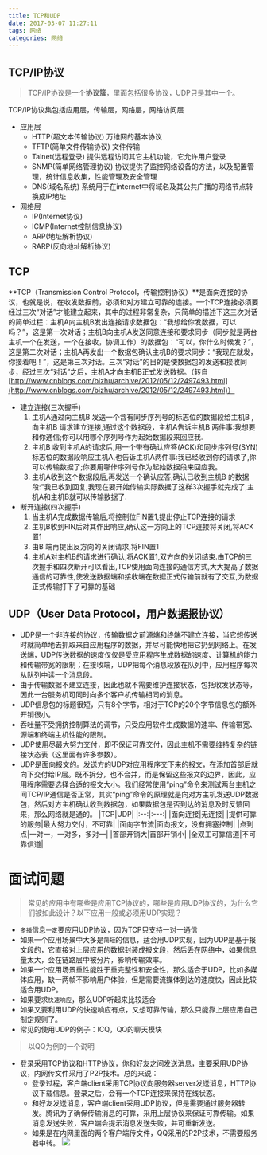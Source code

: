 ```yaml
---
title: TCP和UDP
date: 2017-03-07 11:27:11
tags: 网络
categories: 网络
---
```


## **TCP/IP协议**

> TCP/IP协议是一个**协议簇**，里面包括很多协议，UDP只是其中一个。

TCP/IP协议集包括应用层，传输层，网络层，网络访问层

- 应用层
  - HTTP(超文本传输协议) 万维网的基本协议
  - TFTP(简单文件传输协议) 文件传输
  - Talnet(远程登录) 提供远程访问其它主机功能，它允许用户登录
  - SNMP(简单网络管理协议) 协议提供了监控网络设备的方法，以及配置管理，统计信息收集，性能管理及安全管理
  - DNS(域名系统) 系统用于在internet中将域名及其公共广播的网络节点转换成IP地址
- 网络层
  - IP(Internet协议)
  - ICMP(Internet控制信息协议)
  - ARP(地址解析协议)
  - RARP(反向地址解析协议)

## **TCP**
**TCP（Transmission Control Protocol，传输控制协议）**是面向连接的协议，也就是说，在收发数据前，必须和对方建立可靠的连接。一个TCP连接必须要经过三次“对话”才能建立起来，其中的过程非常复杂，只简单的描述下这三次对话的简单过程：主机A向主机B发出连接请求数据包：“我想给你发数据，可以吗？”，这是第一次对话；主机B向主机A发送同意连接和要求同步（同步就是两台主机一个在发送，一个在接收，协调工作）的数据包：“可以，你什么时候发？”，这是第二次对话；主机A再发出一个数据包确认主机B的要求同步：“我现在就发，你接着吧！”，这是第三次对话。三次“对话”的目的是使数据包的发送和接收同步，经过三次“对话”之后，主机A才向主机B正式发送数据。（转自[http://www.cnblogs.com/bizhu/archive/2012/05/12/2497493.html](http://www.cnblogs.com/bizhu/archive/2012/05/12/2497493.html)）

- 建立连接(三次握手)
  1.  主机A通过向主机B 发送一个含有同步序列号的标志位的数据段给主机B ,向主机B 请求建立连接,通过这个数据段，主机A告诉主机B 两件事:我想要和你通信;你可以用哪个序列号作为起始数据段来回应我.
  2.  主机B 收到主机A的请求后,用一个带有确认应答(ACK)和同步序列号(SYN)标志位的数据段响应主机A,也告诉主机A两件事:我已经收到你的请求了,你可以传输数据了;你要用哪佧序列号作为起始数据段来回应我。
  3.  主机A收到这个数据段后,再发送一个确认应答,确认已收到主机B 的数据段:"我已收到回复,我现在要开始传输实际数据了这样3次握手就完成了,主机A和主机B就可以传输数据了.
- 断开连接(四次握手)
  1. 当主机A完成数据传输后,将控制位FIN置1,提出停止TCP连接的请求
  2. 主机B收到FIN后对其作出响应,确认这一方向上的TCP连接将关闭,将ACK置1
  3. 由B 端再提出反方向的关闭请求,将FIN置1
  4. 主机A对主机B的请求进行确认,将ACK置1,双方向的关闭结束.由TCP的三次握手和四次断开可以看出,TCP使用面向连接的通信方式,大大提高了数据通信的可靠性,使发送数据端和接收端在数据正式传输前就有了交互,为数据正式传输打下了可靠的基础

## **UDP（User Data Protocol，用户数据报协议）**
- UDP是一个非连接的协议，传输数据之前源端和终端不建立连接，当它想传送时就简单地去抓取来自应用程序的数据，并尽可能快地把它扔到网络上。在发送端，UDP传送数据的速度仅仅是受应用程序生成数据的速度、计算机的能力和传输带宽的限制；在接收端，UDP把每个消息段放在队列中，应用程序每次从队列中读一个消息段。
-  由于传输数据不建立连接，因此也就不需要维护连接状态，包括收发状态等，因此一台服务机可同时向多个客户机传输相同的消息。
-   UDP信息包的标题很短，只有8个字节，相对于TCP的20个字节信息包的额外开销很小。
-   吞吐量不受拥挤控制算法的调节，只受应用软件生成数据的速率、传输带宽、源端和终端主机性能的限制。
-   UDP使用尽最大努力交付，即不保证可靠交付，因此主机不需要维持复杂的链接状态表（这里面有许多参数）。
-   UDP是面向报文的。发送方的UDP对应用程序交下来的报文，在添加首部后就向下交付给IP层。既不拆分，也不合并，而是保留这些报文的边界，因此，应用程序需要选择合适的报文大小。我们经常使用“ping”命令来测试两台主机之间TCP/IP通信是否正常，其实“ping”命令的原理就是向对方主机发送UDP数据包，然后对方主机确认收到数据包，如果数据包是否到达的消息及时反馈回来，那么网络就是通的。
|TCP|UDP|
|:--:|:---:|
|面向连接|无连接|
|提供可靠的服务|最大努力交付，不可靠|
|面向字节流|面向报文，没有拥塞控制|
|点到点|一对一，一对多，多对一|
|首部开销大|首部开销小|
|全双工可靠信道|不可靠信道|

# 面试问题

> 常见的应用中有哪些是应用TCP协议的，哪些是应用UDP协议的，为什么它们被如此设计？以下应用一般或必须用UDP实现？


- `多播`信息`一定`要应用UDP协议，因为TCP只支持一对一通信
- 如果一个应用场景中大多是`简短`的信息，适合用UDP实现，因为UDP是基于报文段的，它直接对上层应用的数据封装成报文段，然后丢在网络中，如果信息量太大，会在链路层中被分片，影响传输效率。
- 如果一个应用场景重性能胜于重完整性和安全性，那么适合于UDP，比如多媒体应用，缺一两帧不影响用户体验，但是需要流媒体到达的速度快，因此比较适合用UDP。
- 如果要求`快速响应`，那么UDP听起来比较适合
- 如果又要利用UDP的快速响应有点，又想可靠传输，那么只能靠上层应用自己制定规则了。
- 常见的使用UDP的例子：ICQ，QQ的聊天模块

> 以QQ为例的一个说明

- 登录采用TCP协议和HTTP协议，你和好友之间发送消息，主要采用UDP协议，内网传文件采用了P2P技术。总的来说：
  - 登录过程，客户端client采用TCP协议向服务器server发送消息，HTTP协议下载信息。登录之后，会有一个TCP连接来保持在线状态。
  - 和好友发送消息，客户端client采用UDP协议，但是需要通过服务器转发。腾讯为了确保传输消息的可靠，采用上层协议来保证可靠传输。如果消息发送失败，客户端会提示消息发送失败，并可重新发送。
  - 如果是在内网里面的两个客户端传文件，QQ采用的P2P技术，不需要服务器中转。
![](https://leanote.com/api/file/getImage?fileId=590d648eab64416a62002911)
